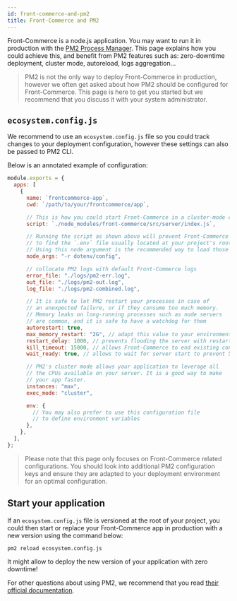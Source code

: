 ```yaml
---
id: front-commerce-and-pm2
title: Front-Commerce and PM2
---
```


Front-Commerce is a node.js application. You may want to run it in production with the [PM2 Process Manager](https://pm2.keymetrics.io/). This page explains how you could achieve this, and benefit from PM2 features such as: zero-downtime deployment, cluster mode, autoreload, logs aggregation…

<blockquote class="note">
  PM2 is not the only way to deploy Front-Commerce in production, however we often get asked about how PM2 should be configured for Front-Commerce. This page is here to get you started but we recommend that you discuss it with your system administrator.
</blockquote>

## `ecosystem.config.js`

We recommend to use an `ecosystem.config.js` file so you could track changes to your deployment configuration, however these settings can also be passed to PM2 CLI.

Below is an annotated example of configuration:

```js
module.exports = {
  apps: [
    {
      name: `frontcommerce-app`,
      cwd: `/path/to/your/frontcommerce/app`,

      // This is how you could start Front-Commerce in a cluster-mode compatible way
      script: `./node_modules/front-commerce/src/server/index.js`,

      // Running the script as shown above will prevent Front-Commerce
      // to find the `.env` file usually located at your project's root.
      // Using this node argument is the recommended way to load those variables
      node_args: "-r dotenv/config",

      // collocate PM2 logs with default Front-Commerce logs
      error_file: "./logs/pm2-err.log",
      out_file: "./logs/pm2-out.log",
      log_file: "./logs/pm2-combined.log",

      // It is safe to let PM2 restart your processes in case of
      // an unexpected failure, or if they consume too much memory.
      // Memory leaks on long-running processes such as node servers
      // are common, and it is safe to have a watchdog for them
      autorestart: true,
      max_memory_restart: "2G", // adapt this value to your environment
      restart_delay: 1000, // prevents flooding the server with restarts
      kill_timeout: 15000, // allows Front-Commerce to end existing connections properly
      wait_ready: true, // allows to wait for server start to prevent 502 errors

      // PM2's cluster mode allows your application to leverage all
      // the CPUs available on your server. It is a good way to make
      // your app faster.
      instances: "max",
      exec_mode: "cluster",

      env: {
        // You may also prefer to use this configuration file
        // to define environment variables
      },
    },
  ],
};
```

<blockquote class="note">
  Please note that this page only focuses on Front-Commerce related configurations. You should look into additional PM2 configuration keys and ensure they are adapted to your deployment environment for an optimal configuration.
</blockquote>

## Start your application

If an `ecosystem.config.js` file is versioned at the root of your project, you could then start or replace your Front-Commerce app in production with a new version using the command below:

```
pm2 reload ecosystem.config.js
```

It might allow to deploy the new version of your application with zero downtime!

For other questions about using PM2, we recommend that you read [their official documentation](https://pm2.keymetrics.io/docs/usage/pm2-doc-single-page/).